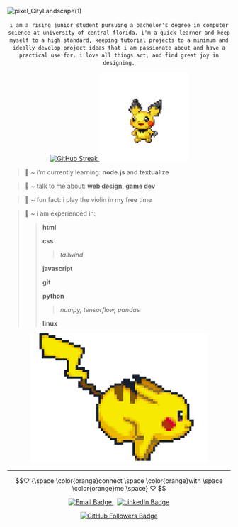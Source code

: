 ![pixel_CityLandscape(1)](https://github.com/AlisaK13003/AlisaK13003/assets/94255158/799e04ab-b08b-4439-ab41-780243986d1e)


<p align="center">
  <code>i am a rising junior student pursuing a bachelor's degree in computer science at university of central florida. i'm a quick learner and keep myself to a high standard, keeping tutorial projects to a minimum and ideally develop project ideas that i am passionate about and have a practical use for. i love all things art, and find great joy in designing.</code>
</p>


<p align="center">
  <a href="https://git.io/streak-stats">
    <img src="https://streak-stats.demolab.com?user=AlisaK13003&hide_border=true&date_format=M%20j%5B%2C%20Y%5D&fire=FFFFFF&background=9E9E9E&stroke=fbffa6B&currStreakNum=FFFFFF&sideNums=FFFFFF&ring=fbffa6&currStreakLabel=FFFFFF&sideLabels=FFFFFF&dates=EB545400" alt="GitHub Streak"/>
  </a>
  <img src="https://github.com/AlisaK13003/assets/blob/main/pichuPixel.gif" style="width: 200px;"/>
</p>





> 🐣 ~ i'm currently learning: <b>node.js</b> and <b>textualize</b>


> 💛 ~ talk to me about: <b>web design</b>, <b>game dev</b>


> 🎻 ~ fun fact: i play the violin in my free time


> 🌻 ~ i am experienced in:
> > <b>html
> > 
> > css
> > > </b><i> tailwind</i><b>
> > 
> > javascript
> >
> > git
> >
> > python
> > > </b><i> numpy, tensorflow, pandas</i><b>
> > 
> > linux
> >  </b>



<p align="center">
  <img src="https://github.com/AlisaK13003/assets/blob/main/pikachuRunpixel.gif" style="width: 400px;"/>
</p>

---

<p align="center">
  $$♡ {\space \color{orange}connect \space \color{orange}with \space \color{orange}me \space} ♡ $$ 
</p>

<p align="center">
  <a href="mailto:alisakatsionova@gmail.com">
    <img src="https://img.shields.io/static/v1?label=&message=EMAIL&color=9e9e9e&style=for-the-badge&logo=alwaysdata&logoColor=fbffa6" alt="Email Badge"/>
  </a>
  &nbsp;
  <a href="https://www.linkedin.com/in/alisa-katsionova">
    <img src="https://img.shields.io/badge/-LINKEDIN-9e9e9e?style=for-the-badge&logo=linkedin&logoColor=fbffa6" alt="LinkedIn Badge"/>
  </a>
</p>

<p align="center">
  <a href="https://github.com/AlisaK13003?tab=followers">
    <img src="https://img.shields.io/github/followers/AlisaK13003?label=Follow&labelColor=9e9e9e&logo=github-sponsors&logoColor=fbffa6&color=fbffa6&style=for-the-badge" alt="GitHub Followers Badge"/>
  </a>
</p>



